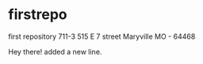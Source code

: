 # firstrepo
first repository
711-3 515 E 7 street
Maryville MO - 64468

Hey there! added a new line.